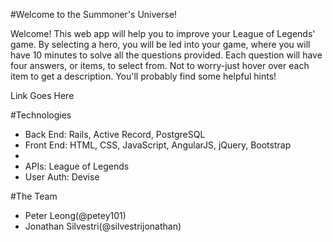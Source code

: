 #Welcome to the Summoner's Universe!
<p>Welcome! This web app will help you to improve your League of Legends' game. By selecting a hero, you will be led into your game, where you will have 10 minutes to solve all the questions provided. Each question will have four answers, or items, to select from. Not to worry-just hover over each item to get a description. You'll probably find some helpful hints!</p>
<p>Link Goes Here</p>

#Technologies
<ul>
  <li>Back End: Rails, Active Record, PostgreSQL</li>
  <li>Front End: HTML, CSS, JavaScript, AngularJS, jQuery, Bootstrap<li>
  <li>APIs: League of Legends</li>
  <li>User Auth: Devise</li>
</ul>

#The Team
<ul>
  <li>Peter Leong(@petey101)</li>
  <li>Jonathan Silvestri(@silvestrijonathan)</li>
</ul>
